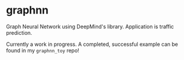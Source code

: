 # graphnn
Graph Neural Network using DeepMind's library. Application is traffic prediction.

Currently a work in progress. A completed, successful example can be found in my `graphnn_toy` repo!
